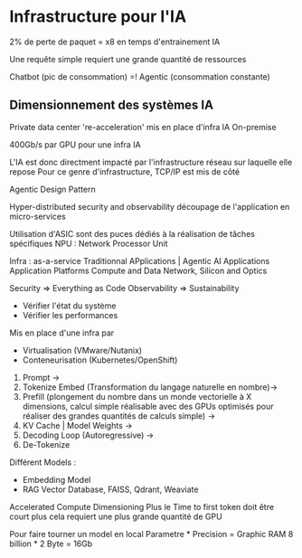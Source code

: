 # Infrastructure pour l'IA
2% de perte de paquet = x8 en temps d'entrainement IA

Une requête simple requiert une grande quantité de ressources

Chatbot (pic de consommation) =! Agentic (consommation constante)

## Dimensionnement des systèmes IA
Private data center 're-acceleration' mis en place d'infra IA On-premise

400Gb/s par GPU pour une infra IA

L'IA est donc directment impacté par l'infrastructure réseau sur laquelle elle repose
Pour ce genre d'infrastructure, TCP/IP est mis de côté

Agentic Design Pattern

Hyper-distributed security and observability découpage de l'application en micro-services 

Utilisation d'ASIC sont des puces dédiés à la réalisation de tâches spécifiques
NPU : Network Processor Unit

Infra :
as-a-service
Traditionnal APplications | Agentic AI Applications
Application Platforms
Compute and Data
Network, Silicon and Optics

Security => Everything as Code
Observability => Sustainability
- Vérifier l'état du système
- Vérifier les performances

Mis en place d'une infra par 
- Virtualisation (VMware/Nutanix)
- Conteneurisation (Kubernetes/OpenShift)

1. Prompt -> 
2. Tokenize Embed (Transformation du langage naturelle en nombre)-> 
3. Prefill (plongement du nombre dans un monde vectorielle à X dimensions, calcul simple réalisable avec des GPUs optimisés pour réaliser des grandes quantités de calculs simple) -> 
4. KV Cache | Model Weights -> 
5. Decoding Loop (Autoregressive) -> 
6. De-Tokenize



Différent Models :
- Embedding Model
- RAG Vector Database, FAISS, Qdrant, Weaviate

Accelerated Compute Dimensioning
Plus le Time to first token doit être court plus cela requiert une plus grande quantité de GPU

Pour faire tourner un model en local
Parametre * Precision = Graphic RAM
8 billion * 2 Byte = 16Gb 

